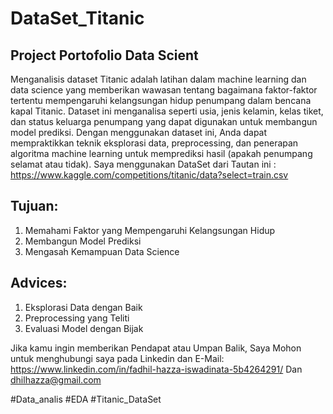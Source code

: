 # DataSet_Titanic

## Project Portofolio Data Scient

Menganalisis dataset Titanic adalah latihan dalam machine learning dan data science yang memberikan wawasan tentang bagaimana faktor-faktor tertentu mempengaruhi kelangsungan hidup penumpang dalam bencana kapal Titanic. Dataset ini menganalisa seperti usia, jenis kelamin, kelas tiket, dan status keluarga penumpang yang dapat digunakan untuk membangun model prediksi. Dengan menggunakan dataset ini, Anda dapat mempraktikkan teknik eksplorasi data, preprocessing, dan penerapan algoritma machine learning untuk memprediksi hasil (apakah penumpang selamat atau tidak).
Saya menggunakan DataSet dari Tautan ini : https://www.kaggle.com/competitions/titanic/data?select=train.csv

## Tujuan: ##
1. Memahami Faktor yang Mempengaruhi Kelangsungan Hidup
2. Membangun Model Prediksi
3. Mengasah Kemampuan Data Science

## Advices: ##
1. Eksplorasi Data dengan Baik
2. Preprocessing yang Teliti
3. Evaluasi Model dengan Bijak

Jika kamu ingin memberikan Pendapat atau Umpan Balik, Saya Mohon untuk menghubungi saya pada Linkedin dan E-Mail: 
https://www.linkedin.com/in/fadhil-hazza-iswadinata-5b4264291/ Dan dhilhazza@gmail.com

#Data_analis 
#EDA
#Titanic_DataSet




